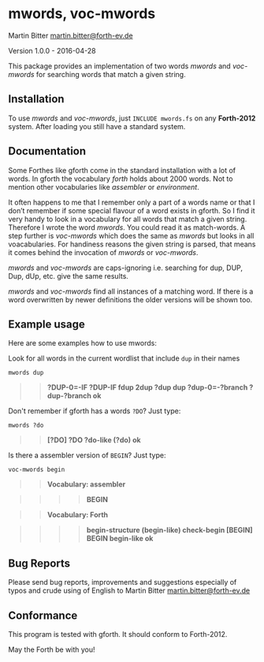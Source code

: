 mwords, voc-mwords
============

Martin Bitter <martin.bitter@forth-ev.de>

Version 1.0.0 - 2016-04-28

This package provides an implementation of two words *mwords* and *voc-mwords* for searching words that match a given string.



## Installation

To use *mwords* and *voc-mwords*, just `INCLUDE mwords.fs` on any **Forth-2012** system. After loading you still have a standard system.

## Documentation

Some Forthes like gforth come in the standard installation with a lot of words. In gforth the vocabulary *forth* holds about 2000 words. Not to mention other vocabularies like *assembler* or *environment*. 

It often happens to me that I remember only a part of a words name or that I don’t remember if some special flavour of a word exists in gforth. So I find it very handy to look in a vocabulary for all words that match a given string. Therefore I wrote the word *mwords*. You could read it as match-words. A step further is *voc-mwords* which does the same as *mwords* but looks in all voacabularies. For handiness reasons the given string is parsed, that means it comes behind the invocation of *mwords* or *voc-mwords*.

*mwords* and *voc-mwords* are caps-ignoring i.e. searching for dup, DUP, Dup, dUp, etc. give the same results.

*mwords* and *voc-mwords* find all instances of a matching word. If there is a word overwritten by newer definitions the older versions will be shown too.

## Example usage

Here are some examples how to use mwords:

Look for all words in the current wordlist that include `dup` in their names

`mwords dup`  

>>**?DUP-0=-IF ?DUP-IF fdup 2dup ?dup dup ?dup-0=-?branch ?dup-?branch  ok**

Don't remember if gforth has a words `?DO`? Just type:

`mwords ?do`  

>>**[?DO] ?DO ?do-like (?do)  ok** 

Is there a assembler version of `BEGIN`? Just type:

`voc-mwords begin`

>>**Vocabulary: assembler** 

>>>>**BEGIN**

>>**Vocabulary: Forth**

>>>>**begin-structure (begin-like) check-begin [BEGIN] BEGIN begin-like  ok**


## Bug Reports

Please send bug reports, improvements and suggestions especially of typos and crude using of English to Martin Bitter <martin.bitter@forth-ev.de>

## Conformance

This program is tested with gforth. It should conform to Forth-2012.

May the Forth be with you!
